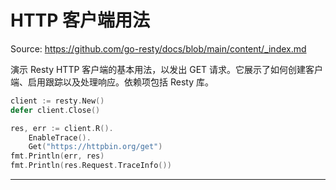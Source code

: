 # HTTP 客户端用法

Source: https://github.com/go-resty/docs/blob/main/content/_index.md

演示 Resty HTTP 客户端的基本用法，以发出 GET 请求。它展示了如何创建客户端、启用跟踪以及处理响应。依赖项包括 Resty 库。

```go
client := resty.New()
defer client.Close()

res, err := client.R().
    EnableTrace().
    Get("https://httpbin.org/get")
fmt.Println(err, res)
fmt.Println(res.Request.TraceInfo())
```

--------------------------------
